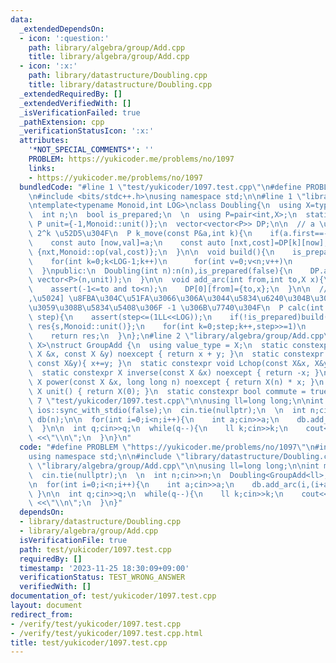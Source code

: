 ```yaml
---
data:
  _extendedDependsOn:
  - icon: ':question:'
    path: library/algebra/group/Add.cpp
    title: library/algebra/group/Add.cpp
  - icon: ':x:'
    path: library/datastructure/Doubling.cpp
    title: library/datastructure/Doubling.cpp
  _extendedRequiredBy: []
  _extendedVerifiedWith: []
  _isVerificationFailed: true
  _pathExtension: cpp
  _verificationStatusIcon: ':x:'
  attributes:
    '*NOT_SPECIAL_COMMENTS*': ''
    PROBLEM: https://yukicoder.me/problems/no/1097
    links:
    - https://yukicoder.me/problems/no/1097
  bundledCode: "#line 1 \"test/yukicoder/1097.test.cpp\"\n#define PROBLEM \"https://yukicoder.me/problems/no/1097\"\
    \n#include <bits/stdc++.h>\nusing namespace std;\n\n#line 1 \"library/datastructure/Doubling.cpp\"\
    \ntemplate<typename Monoid,int LOG>\nclass Doubling{\n  using X=typename Monoid::value_type;\n\
    \  int n;\n  bool is_prepared;\n  \n  using P=pair<int,X>;\n  static constexpr\
    \ P unit={-1,Monoid::unit()};\n  vector<vector<P>> DP;\n\n  // a \u304B\u3089\
    \ 2^k \u52D5\u304F\n  P k_move(const P&a,int k){\n    if(a.first==-1)return a;\n\
    \    const auto [now,val]=a;\n    const auto [nxt,cost]=DP[k][now];\n    return\
    \ {nxt,Monoid::op(val,cost)};\n  }\n\n  void build(){\n    is_prepared=true;\n\
    \    for(int k=0;k<LOG-1;k++)\n      for(int v=0;v<n;v++)\n        DP[k+1][v]=k_move(DP[k][v],k);\n\
    \  }\npublic:\n  Doubling(int n):n(n),is_prepared(false){\n    DP.assign(LOG,\
    \ vector<P>(n,unit));\n  }\n\n  void add_arc(int from,int to,X x){\n    assert(!is_prepared);\n\
    \    assert(-1<=to and to<n);\n    DP[0][from]={to,x};\n  }\n\n  // [\u7D42\u70B9\
    ,\u5024] \u8FBA\u304C\u51FA\u3066\u306A\u3044\u5834\u6240\u304B\u3089\u79FB\u52D5\
    \u3059\u308B\u5834\u5408\u306F -1 \u306B\u7740\u304F\n  P calc(int s,long long\
    \ step){\n    assert(step<=(1LL<<LOG));\n    if(!is_prepared)build();\n\n    P\
    \ res{s,Monoid::unit()};\n    for(int k=0;step;k++,step>>=1)\n      if(step&1)res=k_move(res,k);\n\
    \    return res;\n  }\n};\n#line 2 \"library/algebra/group/Add.cpp\"\ntemplate<typename\
    \ X>\nstruct GroupAdd {\n  using value_type = X;\n  static constexpr X op(const\
    \ X &x, const X &y) noexcept { return x + y; }\n  static constexpr void Rchop(X&x,\
    \ const X&y){ x+=y; }\n  static constexpr void Lchop(const X&x, X&y){ y+=x; }\n\
    \  static constexpr X inverse(const X &x) noexcept { return -x; }\n  static constexpr\
    \ X power(const X &x, long long n) noexcept { return X(n) * x; }\n  static constexpr\
    \ X unit() { return X(0); }\n  static constexpr bool commute = true;\n};\n#line\
    \ 7 \"test/yukicoder/1097.test.cpp\"\n\nusing ll=long long;\n\nint main(){\n \
    \ ios::sync_with_stdio(false);\n  cin.tie(nullptr);\n  \n  int n;cin>>n;\n  Doubling<GroupAdd<ll>,40>\
    \ db(n);\n\n  for(int i=0;i<n;i++){\n    int a;cin>>a;\n    db.add_arc(i,(i+a)%n,a);\n\
    \  }\n\n  int q;cin>>q;\n  while(q--){\n    ll k;cin>>k;\n    cout<< db.calc(0,k).second\
    \ <<\"\\n\";\n  }\n}\n"
  code: "#define PROBLEM \"https://yukicoder.me/problems/no/1097\"\n#include <bits/stdc++.h>\n\
    using namespace std;\n\n#include \"library/datastructure/Doubling.cpp\"\n#include\
    \ \"library/algebra/group/Add.cpp\"\n\nusing ll=long long;\n\nint main(){\n  ios::sync_with_stdio(false);\n\
    \  cin.tie(nullptr);\n  \n  int n;cin>>n;\n  Doubling<GroupAdd<ll>,40> db(n);\n\
    \n  for(int i=0;i<n;i++){\n    int a;cin>>a;\n    db.add_arc(i,(i+a)%n,a);\n \
    \ }\n\n  int q;cin>>q;\n  while(q--){\n    ll k;cin>>k;\n    cout<< db.calc(0,k).second\
    \ <<\"\\n\";\n  }\n}"
  dependsOn:
  - library/datastructure/Doubling.cpp
  - library/algebra/group/Add.cpp
  isVerificationFile: true
  path: test/yukicoder/1097.test.cpp
  requiredBy: []
  timestamp: '2023-11-25 18:30:09+09:00'
  verificationStatus: TEST_WRONG_ANSWER
  verifiedWith: []
documentation_of: test/yukicoder/1097.test.cpp
layout: document
redirect_from:
- /verify/test/yukicoder/1097.test.cpp
- /verify/test/yukicoder/1097.test.cpp.html
title: test/yukicoder/1097.test.cpp
---
```

